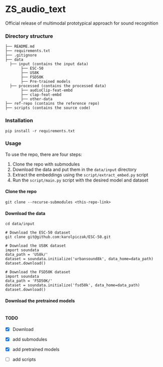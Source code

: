 # ZS_audio_text
Official release of multimodal prototypical approach for sound recognition

### Directory structure
```
├── README.md
├── requirements.txt
├── .gitignore
├── data
  ├── input (contains the input data)
       ├── ESC-50 
       ├── US8K
       ├── FSD50K
       ├── Pre-trained models             
  ├── processed (contains the processed data)
       ├── audioClip-feat-embd 
       ├── clap-feat-embd
       ├── other-data
├── ref-repo (contains the reference repo)
├── scripts (contains the source code)
```

### Installation
```
pip install -r requirements.txt
```

### Usage
To use the repo, there are four steps:
1. Clone the repo with submodules 
2. Download the data and put them in the `data/input` directory
3. Extract the embeddings using the `script/extract_embed.py` script
4. Run the `script/main.py` script with the desired model and dataset

#### Clone the repo
```
git clone --recurse-submodules <this-repo-link>
```

#### Download the data
```
cd data/input

# Download the ESC-50 dataset
git clone git@github.com:karolpiczak/ESC-50.git

# Download the US8K dataset
import soundata
data_path = 'US8k/'
dataset = soundata.initialize('urbansound8k', data_home=data_path)
dataset.download()

# Download the FSD50K dataset
import soundata
data_path = 'FSD50K/'
dataset = soundata.initialize('fsd50k', data_home=data_path)
dataset.download()
```

#### Download the pretrained models
```

```

#### TODO
- [x] Download
- [x] add submodules
- [x] add pretrained models
- [ ] add scripts


